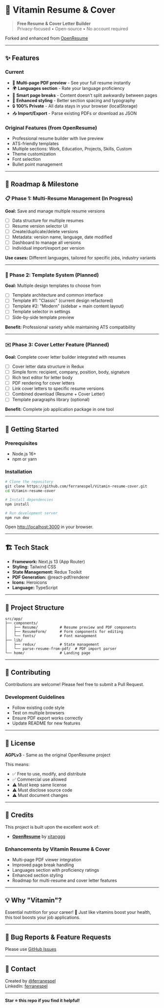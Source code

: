 # 🍊 Vitamin Resume & Cover

> **Free Resume & Cover Letter Builder**  
> Privacy-focused • Open-source • No account required

Forked and enhanced from [OpenResume](https://github.com/xitanggg/open-resume)

---

## ✨ Features

### Current
- 📄 **Multi-page PDF preview** - See your full resume instantly
- 🌍 **Languages section** - Rate your language proficiency
- 🎯 **Smart page breaks** - Content doesn't split awkwardly between pages
- 🎨 **Enhanced styling** - Better section spacing and typography
- 🔒 **100% Private** - All data stays in your browser (localStorage)
- 📥 **Import/Export** - Parse existing PDFs or download as JSON

### Original Features (from OpenResume)
- Professional resume builder with live preview
- ATS-friendly templates
- Multiple sections: Work, Education, Projects, Skills, Custom
- Theme customization
- Font selection
- Bullet point management

---

## 🎯 Roadmap & Milestone

### 📋 Phase 1: Multi-Resume Management (In Progress)
**Goal:** Save and manage multiple resume versions

- [ ] Data structure for multiple resumes
- [ ] Resume version selector UI
- [ ] Create/duplicate/delete versions
- [ ] Metadata: version name, language, date modified
- [ ] Dashboard to manage all versions
- [ ] Individual import/export per version

**Use cases:** Different languages, tailored for specific jobs, industry variants

---

### 🎨 Phase 2: Template System (Planned)
**Goal:** Multiple design templates to choose from

- [ ] Template architecture and common interface
- [ ] Template #1: "Classic" (current design refactored)
- [ ] Template #2: "Modern" (sidebar + main content layout)
- [ ] Template selector in settings
- [ ] Side-by-side template preview

**Benefit:** Professional variety while maintaining ATS compatibility

---

### ✉️ Phase 3: Cover Letter Feature (Planned)
**Goal:** Complete cover letter builder integrated with resumes

- [ ] Cover letter data structure in Redux
- [ ] Simple form: recipient, company, position, body, signature
- [ ] Rich text editor for letter body
- [ ] PDF rendering for cover letters
- [ ] Link cover letters to specific resume versions
- [ ] Combined download (Resume + Cover Letter)
- [ ] Template paragraphs library (optional)

**Benefit:** Complete job application package in one tool

---

## 🚀 Getting Started

### Prerequisites
- Node.js 16+ 
- npm or yarn

### Installation
```bash
# Clone the repository
git clone https://github.com/ferranespel/Vitamin-resume-cover.git
cd Vitamin-resume-cover

# Install dependencies
npm install

# Run development server
npm run dev
```

Open [http://localhost:3000](http://localhost:3000) in your browser.

---

## 🏗️ Tech Stack

- **Framework:** Next.js 13 (App Router)
- **Styling:** Tailwind CSS
- **State Management:** Redux Toolkit
- **PDF Generation:** @react-pdf/renderer
- **Icons:** Heroicons
- **Language:** TypeScript

---

## 📁 Project Structure
```
src/app/
├── components/
│   ├── Resume/          # Resume preview and PDF components
│   ├── ResumeForm/      # Form components for editing
│   └── fonts/           # Font management
├── lib/
│   ├── redux/           # State management
│   └── parse-resume-from-pdf/  # PDF import parser
└── home/                # Landing page
```

---

## 🤝 Contributing

Contributions are welcome! Please feel free to submit a Pull Request.

### Development Guidelines
- Follow existing code style
- Test on multiple browsers
- Ensure PDF export works correctly
- Update README for new features

---

## 📜 License

**AGPLv3** - Same as the original OpenResume project

This means:
- ✅ Free to use, modify, and distribute
- ✅ Commercial use allowed
- ⚠️ Must keep same license
- ⚠️ Must disclose source code
- ⚠️ Must document changes

---

## 🙏 Credits

This project is built upon the excellent work of:
- **[OpenResume](https://github.com/xitanggg/open-resume)** by [xitanggg](https://github.com/xitanggg)

### Enhancements by Vitamin Resume & Cover
- Multi-page PDF viewer integration
- Improved page break handling
- Languages section with proficiency ratings
- Enhanced section styling
- Roadmap for multi-resume and cover letter features

---

## 💡 Why "Vitamin"?

Essential nutrition for your career! 🍊 Just like vitamins boost your health, this tool boosts your job applications.

---

## 🐛 Bug Reports & Feature Requests

Please use [GitHub Issues](https://github.com/ferranespel/Vitamin-resume-cover/issues)

---

## 📧 Contact

Created by [@ferranespel](https://github.com/ferranespel)  
LinkedIn: [ferranespel](https://www.linkedin.com/in/ferranespel/)

---

**Star ⭐ this repo if you find it helpful!**